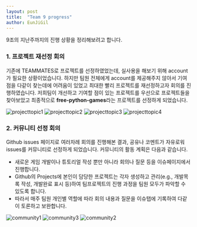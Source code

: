 ```yaml
---
layout: post  
title:  "Team 9 progress"
author: EunJiGil
---
```

9조의 지난주까지의 진행 상황을 정리해보려고 합니다.
### 1. 프로젝트 재선정 회의 
기존에 TEAMMATES로 프로젝트를 선정하였었는데, 실사용을 해보기 위해 account가 필요한 상황이었습니다. 하지만 팀원 전체에게 account를 제공해주지 않아서
기여점을 다같이 찾는데에 어려움이 있었고 최대한 빨리 프로젝트를 재선정하고자 회의를 진행하였습니다. 저희팀이 개선하고 기여할 점이 있는 프로젝트를 우선으로 프로젝트들을 찾아보았고
최종적으로 **free-python-games**라는 프로젝트를 선정하게 되었습니다. 

![projecttopic1](https://user-images.githubusercontent.com/55980214/99897038-60e3cf80-2cd9-11eb-962d-cdf068591d4f.JPG)
![projecttopic2](https://user-images.githubusercontent.com/55980214/99897039-6214fc80-2cd9-11eb-9678-8bfda35c5bf5.JPG)
![projecttopic3](https://user-images.githubusercontent.com/55980214/99897041-6214fc80-2cd9-11eb-8337-4a1982997669.JPG)
![projecttopic4](https://user-images.githubusercontent.com/55980214/99897042-62ad9300-2cd9-11eb-8f99-b9d1814f1245.JPG)

### 2. 커뮤니티 선정 회의
Github issues 페이지로 여러차례 회의를 진행해본 결과, 공유나 코멘트가 자유로워 issues를 커뮤니티로 선정하게 되었습니다. 
커뮤니티의 활동 계획은 다음과 같습니다. 

- 새로운 게임 개발이나 튜토리얼 작성 뿐만 아니라 회의나 질문 등을 이슈페이지에서 진행합니다. 
- Github의 Projects에 본인이 담당한 프로젝트는 각자 생성하고 관리(e.g., 개발목록 작성, 개발완료 표시 등)하여 팀프로젝트의 진행 과정을 팀원 모두가 파악할 수 있도록 합니다.
- 따라서 매주 팀원 개인별 역할에 따라 회의 내용과 질문을 이슈탭에 기록하여 다같이 토론하고 보완합니다. 


![community1](https://user-images.githubusercontent.com/55980214/99897193-d1d7b700-2cda-11eb-83d4-b1695ce0ceaf.JPG)
![community3](https://user-images.githubusercontent.com/55980214/99897196-d308e400-2cda-11eb-9f44-886c005fa73b.JPG)
![community2](https://user-images.githubusercontent.com/55980214/99897197-d308e400-2cda-11eb-8040-b56f6254d9b5.JPG)

